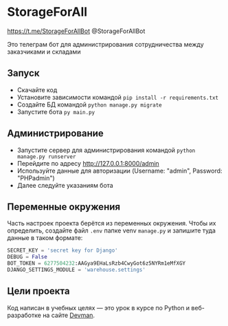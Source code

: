 # StorageForAll
https://t.me/StorageForAllBot
@StorageForAllBot

Это телеграм бот для администрирования сотрудничества между заказчиками и складами

## Запуск

- Скачайте код
- Установите зависимости командой `pip install -r requirements.txt`
- Создайте БД командой `python manage.py migrate`
- Запустите бота `py main.py`

## Администрирование
- Запустите сервер для администрирования командой `python manage.py runserver`
- Перейдите по адресу http://127.0.0.1:8000/admin
- Используйте данные для авторизации (Username: "admin", Password: "PHPadmin")
- Далее следуйте указаниям бота

## Переменные окружения

Часть настроек проекта берётся из переменных окружения. Чтобы их определить, создайте файл `.env` папке venv `manage.py` и 
запишите туда данные в таком формате: 
```python
SECRET_KEY = 'secret key for Django'
DEBUG = False
BOT_TOKEN = 6277504232:AAGya9EHaLsRzb4CwyGot6z5NYRm1eMfXGY
DJANGO_SETTINGS_MODULE = 'warehouse.settings'
```

## Цели проекта

Код написан в учебных целях — это урок в курсе по Python и веб-разработке на сайте [Devman](https://dvmn.org).
 